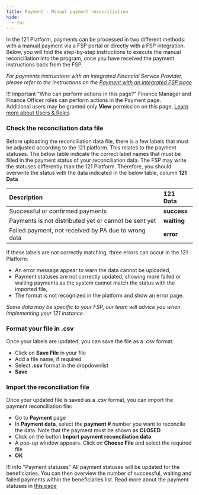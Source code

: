 ```yaml
---
title: Payment - Manual payment reconciliation
hide:
  - toc
---
```

In the 121 Platform, payments can be processed in two different methods: with a manual payment via a FSP portal or directly with a FSP integration. Below, you will find the step-by-step instructions to execute the manual reconciliation into the program, once you have received the payment instructions back from the FSP.

*For payments instructions with an integrated Financial Service Provider, please refer to the instructions on the [Payment with an integrated FSP page](./issue-payment-integrated-fsp.md)*

!!! Important "Who can perform actions in this page?"
    Finance Manager and Finance Officer roles can perform actions in the Payment page.  
    Additional users may be granted only **View** permission on this page. [Learn more about Users & Roles](../users/users-roles-page.md)

### Check the reconciliation data file

Before uploading the reconciliation data file, there is a few labels that must be adjusted according to the 121 platform. This relates to the payment statuses.
The below table indicate the correct label names that must be filled in the payment status of your reconciliation data. The FSP may write the statuses differently than the 121 Platform. Therefore, you should overwrite the status with the data indicated in the below table, column **121 Data**


| Description | 121 Data |
| :---- | :---- |
| Successful or confirmed payments | **success** |
| Payments is not distributed yet or cannot be sent yet | **waiting** |
| Failed payment, not received by PA due to wrong data | **error** |

If these labels are not correctly matching, three errors can occur in the 121 Platform:

- An error message appear to warn the data cannot be uploaded,
- Payment statuses are not correctly updated, showing more failed or waiting payments as the system cannot match the status with the imported file,
- The format is not recognized in the platform and show an error page.

*Some data may be specific to your FSP, our team will advice you when implementing your 121 instance.*

### Format your file in .csv

Once your labels are updated, you can save the file as a .csv format:

- Click on **Save File** in your file
- Add a file name, if required
- Select **.csv** format in the dropdownlist
- **Save**

### Import the reconciliation file

Once your updated file is saved as a .csv format, you can import the payment reconciliation file:

- Go to **Payment** page
- In **Payment data**, select the **payment #** number you want to reconcile the data.
  Note that the payment must be shown as **CLOSED**
- Click on the button **Import payment reconciliation data**
- A pop-up window appears. Click on **Choose File** and select the required file
- **OK**

!!! info "Payment statuses"
    All payment statuses will be updated for the beneficiaries. You can then overview the number of successful, waiting and failed payments within the beneficiaries list. Read more about the payment statuses in [this page](./list-status-payment-page.md)
